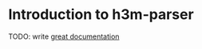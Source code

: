 # Introduction to h3m-parser

TODO: write [great documentation](http://jacobian.org/writing/what-to-write/)

